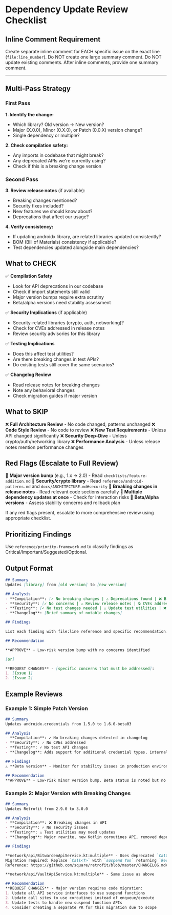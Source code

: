# Dependency Update Review Checklist

## Inline Comment Requirement

Create separate inline comment for EACH specific issue on the exact line (`file:line_number`).
Do NOT create one large summary comment. Do NOT update existing comments.
After inline comments, provide one summary comment.

---

## Multi-Pass Strategy

### First Pass

**1. Identify the change:**
- Which library? Old version → New version?
- Major (X.0.0), Minor (0.X.0), or Patch (0.0.X) version change?
- Single dependency or multiple?

**2. Check compilation safety:**
- Any imports in codebase that might break?
- Any deprecated APIs we're currently using?
- Check if this is a breaking change version

### Second Pass

**3. Review release notes** (if available):
- Breaking changes mentioned?
- Security fixes included?
- New features we should know about?
- Deprecations that affect our usage?

**4. Verify consistency:**
- If updating androidx library, are related libraries updated consistently?
- BOM (Bill of Materials) consistency if applicable?
- Test dependencies updated alongside main dependencies?

## What to CHECK

✅ **Compilation Safety**
- Look for API deprecations in our codebase
- Check if import statements still valid
- Major version bumps require extra scrutiny
- Beta/alpha versions need stability assessment

✅ **Security Implications** (if applicable)
- Security-related libraries (crypto, auth, networking)?
- Check for CVEs addressed in release notes
- Review security advisories for this library

✅ **Testing Implications**
- Does this affect test utilities?
- Are there breaking changes in test APIs?
- Do existing tests still cover the same scenarios?

✅ **Changelog Review**
- Read release notes for breaking changes
- Note any behavioral changes
- Check migration guides if major version

## What to SKIP

❌ **Full Architecture Review** - No code changed, patterns unchanged
❌ **Code Style Review** - No code to review
❌ **New Test Requirements** - Unless API changed significantly
❌ **Security Deep-Dive** - Unless crypto/auth/networking library
❌ **Performance Analysis** - Unless release notes mention performance changes

## Red Flags (Escalate to Full Review)

🚩 **Major version bump** (e.g., 1.x → 2.0) - Read `checklists/feature-addition.md`
🚩 **Security/crypto library** - Read `reference/android-patterns.md` and `docs/ARCHITECTURE.md#security`
🚩 **Breaking changes in release notes** - Read relevant code sections carefully
🚩 **Multiple dependency updates at once** - Check for interaction risks
🚩 **Beta/Alpha versions** - Assess stability concerns and rollback plan

If any red flags present, escalate to more comprehensive review using appropriate checklist.

## Prioritizing Findings

Use `reference/priority-framework.md` to classify findings as Critical/Important/Suggested/Optional.

## Output Format

```markdown
## Summary
Updates [library] from [old version] to [new version]

## Analysis
- **Compilation**: [✓ No breaking changes | ⚠️ Deprecations found | ❌ Breaking changes detected]
- **Security**: [✓ No concerns | ⚠️ Review release notes | 🔒 CVEs addressed]
- **Testing**: [✓ No test changes needed | ⚠️ Update test utilities | ❌ Test APIs changed]
- **Changelog**: [Brief summary of notable changes]

## Findings

List each finding with file:line reference and specific recommendation.

## Recommendation

**APPROVE** - Low-risk version bump with no concerns identified

[or]

**REQUEST CHANGES** - [specific concerns that must be addressed]:
1. [Issue 1]
2. [Issue 2]
```

## Example Reviews

### Example 1: Simple Patch Version

```markdown
## Summary
Updates androidx.credentials from 1.5.0 to 1.6.0-beta03

## Analysis
- **Compilation**: ✓ No breaking changes detected in changelog
- **Security**: ✓ No CVEs addressed
- **Testing**: ✓ No test API changes
- **Changelog**: Adds support for additional credential types, internal bug fixes

## Findings
⚠️ **Beta version** - Monitor for stability issues in production environment

## Recommendation
**APPROVE** - Low-risk minor version bump. Beta status is noted but no blocking concerns.
```

### Example 2: Major Version with Breaking Changes

```markdown
## Summary
Updates Retrofit from 2.9.0 to 3.0.0

## Analysis
- **Compilation**: ❌ Breaking changes in API
- **Security**: ✓ No security issues
- **Testing**: ⚠️ Test utilities may need updates
- **Changelog**: Major rewrite, new Kotlin coroutines API, removed deprecated methods

## Findings

**network/api/BitwardenApiService.kt:multiple** - Uses deprecated `Call<T>` return type
Migration required: Replace `Call<T>` with `suspend fun` returning `Response<T>`
Reference: https://github.com/square/retrofit/blob/master/CHANGELOG.md#version-300

**network/api/VaultApiService.kt:multiple** - Same issue as above

## Recommendation
**REQUEST CHANGES** - Major version requires code migration:
1. Update all API service interfaces to use suspend functions
2. Update call sites to use coroutines instead of enqueue/execute
3. Update tests to handle new suspend function APIs
4. Consider creating a separate PR for this migration due to scope
```
